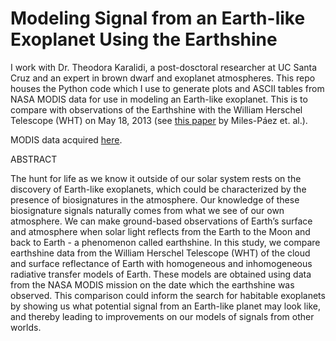 # Modeling Signal from an Earth-like Exoplanet Using the Earthshine

I work with Dr. Theodora Karalidi, a post-dosctoral researcher at UC Santa Cruz and an expert in brown dwarf and exoplanet atmospheres.
This repo houses the Python code which I use to generate plots and ASCII tables from NASA MODIS data for use in modeling an Earth-like exoplanet. This is to compare with observations of the Earthshine with the William Herschel Telescope (WHT) on May 18, 2013 (see [this paper](https://www.aanda.org/articles/aa/pdf/2014/02/aa23009-13.pdf) by Miles-Páez et. al.).

MODIS data acquired [here](https://ladsweb.modaps.eosdis.nasa.gov/search/).

ABSTRACT

The hunt for life as we know it outside of our solar system rests on the discovery of Earth-like exoplanets, which could be characterized by the presence of biosignatures in the atmosphere. Our knowledge of these biosignature signals naturally comes from what we see of our own atmosphere. We can make ground-based observations of Earth’s surface and atmosphere when solar light reflects from the Earth to the Moon and back to Earth - a phenomenon called earthshine. In this study, we compare earthshine data from the William Herschel Telescope (WHT) of the cloud and surface reflectance of Earth with homogeneous and inhomogeneous radiative transfer models of Earth. These models are obtained using data from the NASA MODIS mission on the date which the earthshine was observed. This comparison could inform the search for habitable exoplanets by showing us what potential signal from an Earth-like planet may look like, and thereby leading to improvements on our models of signals from other worlds.
